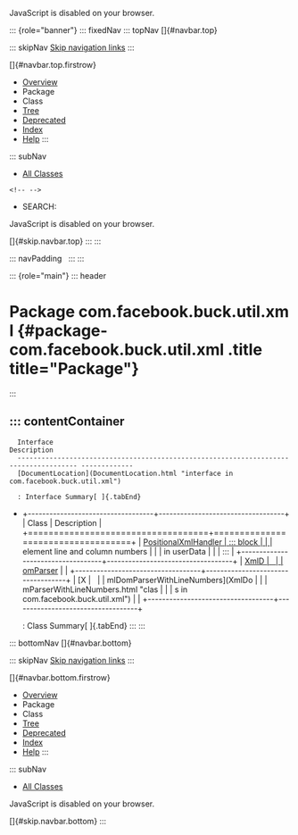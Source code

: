 <div>

JavaScript is disabled on your browser.

</div>

::: {role="banner"}
::: fixedNav
::: topNav
[]{#navbar.top}

::: skipNav
[Skip navigation links](#skip.navbar.top "Skip navigation links")
:::

[]{#navbar.top.firstrow}

-   [Overview](../../../../../index.html)
-   Package
-   Class
-   [Tree](package-tree.html)
-   [Deprecated](../../../../../deprecated-list.html)
-   [Index](../../../../../index-all.html)
-   [Help](../../../../../help-doc.html)
:::

::: subNav
-   [All Classes](../../../../../allclasses.html)

```{=html}
<!-- -->
```
-   SEARCH:

<div>

<div>

JavaScript is disabled on your browser.

</div>

</div>

[]{#skip.navbar.top}
:::
:::

::: navPadding
 
:::
:::

::: {role="main"}
::: header
# Package com.facebook.buck.util.xml {#package-com.facebook.buck.util.xml .title title="Package"}
:::

::: contentContainer
-   
      Interface                                                                             Description
      ------------------------------------------------------------------------------------- -------------
      [DocumentLocation](DocumentLocation.html "interface in com.facebook.buck.util.xml")    

      : Interface Summary[ ]{.tabEnd}

-   +-----------------------------------+-----------------------------------+
    | Class                             | Description                       |
    +===================================+===================================+
    | [PositionalXmlHandler             | ::: block                         |
    | ](PositionalXmlHandler.html "clas | Builds a DOM tree that maintains  |
    | s in com.facebook.buck.util.xml") | element line and column numbers   |
    |                                   | in userData                       |
    |                                   | :::                               |
    +-----------------------------------+-----------------------------------+
    | [XmlD                             |                                   |
    | omParser](XmlDomParser.html "clas |                                   |
    | s in com.facebook.buck.util.xml") |                                   |
    +-----------------------------------+-----------------------------------+
    | [X                                |                                   |
    | mlDomParserWithLineNumbers](XmlDo |                                   |
    | mParserWithLineNumbers.html "clas |                                   |
    | s in com.facebook.buck.util.xml") |                                   |
    +-----------------------------------+-----------------------------------+

    : Class Summary[ ]{.tabEnd}
:::
:::

::: bottomNav
[]{#navbar.bottom}

::: skipNav
[Skip navigation links](#skip.navbar.bottom "Skip navigation links")
:::

[]{#navbar.bottom.firstrow}

-   [Overview](../../../../../index.html)
-   Package
-   Class
-   [Tree](package-tree.html)
-   [Deprecated](../../../../../deprecated-list.html)
-   [Index](../../../../../index-all.html)
-   [Help](../../../../../help-doc.html)
:::

::: subNav
-   [All Classes](../../../../../allclasses.html)

<div>

<div>

JavaScript is disabled on your browser.

</div>

</div>

[]{#skip.navbar.bottom}
:::
